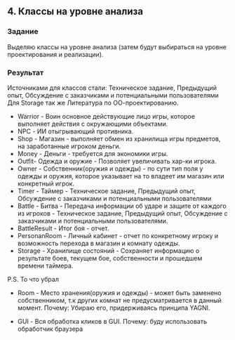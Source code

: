 ## 4. Классы на уровне анализа

### Задание
Выделяю классы на уровне анализа (затем будут выбираться на уровне проектирования и реализации).

### Результат
Источниками для классов стали:  Техническое задание, Предыдущий опыт, Обсуждение с заказчиками и потенциальными пользователями
Для Storage так же Литература по ОО-проектированию.

- Warrior - Воин основное действующие лицо игры, которое выполняет действия с окружающими объектами.
- NPC - ИИ отыгрывающий противника. 
- Shop - Магазин - выполняет обмен из хранилища игры предметов, на заработанные игроком деньги.
- Money - Деньги - требуется для экономики игры.
- Outfit- Одежда и оружие - Позволяет увеличивать хар-ки игрока.
- Owner - Собственник(оружия и одежды) - по сути тип поля у одежды и оружия, которое указывает на то владеет им магазин или конкретный игрок.
- Timer - Таймер - Техническое задание, Предыдущий опыт, Обсуждение с заказчиками и потенциальными пользователями
- Battle - Битва - Передача информации об ударе и защите от каждого из игроков - Техническое задание, Предыдущий опыт, Обсуждение с заказчиками и потенциальными пользователями.
- BattleResult - Итог боя - отчет.
- PersonanRoom - Личный кабинет - отчет по конкретному игроку и возможность перехода в магазин и комнату одежды.
- Storage - Хранилище состояний -  Сохраняет информацию о результате боев, текущем бое, собственности  и прошедшем времени таймера. 

P.S. То что убрал
- Room - Место хранения(оружия и одежды) - может быть заменено собственником, т.к других комнат не предусматривается в данный момент.
Почему: Убираю его, придерживаясь принципа YAGNI.

- GUI - Вся обработка кликов в GUI.
Почему: буду использовать обработчик браузера
